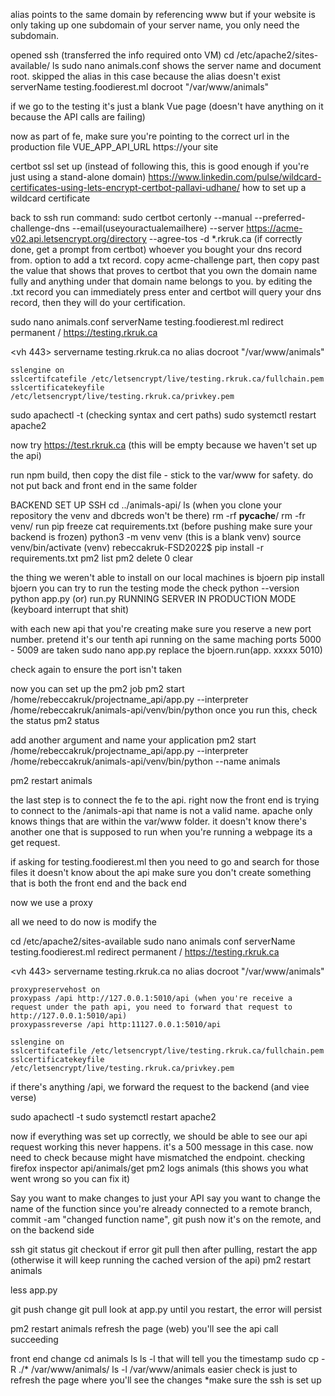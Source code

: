 alias points to the same domain by referencing www
but if your website is only taking up one subdomain of your server name, you only need the subdomain.

opened ssh (transferred the info required onto VM)
cd /etc/apache2/sites-available/
ls
sudo nano animals.conf
shows the server name and document root. skipped the alias in this case because the alias doesn't exist
<virtualHost >
    serverName testing.foodierest.ml
    docroot "/var/www/animals"
</vh>

if we go to the testing it's just a blank Vue page (doesn't have anything on it because the API calls are failing)

now as part of fe, make sure you're pointing to the correct url in the production file
VUE_APP_API_URL https://your site

certbot ssl set up
(instead of following this, this is good enough if you're just using a stand-alone domain)
https://www.linkedin.com/pulse/wildcard-certificates-using-lets-encrypt-certbot-pallavi-udhane/
how to set up a wildcard certificate

back to ssh
run command:
sudo certbot certonly --manual --preferred-challenge-dns --email(useyouractualemailhere) --server https://acme-v02.api.letsencrypt.org/directory --agree-tos -d *.rkruk.ca
(if correctly done, get a prompt from certbot)
whoever you bought your dns record from. option to add a txt record. copy acme-challenge part, then copy past the value that shows 
that proves to certbot that you own the domain name fully and anything under that domain name belongs to you. by editing the .txt record
you can immediately press enter and certbot will query your dns record, then they will do your certification.

sudo nano animals.conf
<virtualHost >
    serverName testing.foodierest.ml
    <!-- docroot "/var/www/animals" -->
    redirect permanent / https://testing.rkruk.ca
</vh>

<vh 443>
    servername testing.rkruk.ca
    no alias
    docroot "/var/www/animals"

    sslengine on 
    sslcertifcatefile /etc/letsencrypt/live/testing.rkruk.ca/fullchain.pem
    sslcertificatekeyfile /etc/letsencrypt/live/testing.rkruk.ca/privkey.pem
</vh>

sudo apachectl -t (checking syntax and cert paths)
sudo systemctl restart apache2

now try https://test.rkruk.ca
(this will be empty because we haven't set up the api)

run npm build, then copy the dist file - stick to the var/www for safety. do not put back and front end in the same folder

BACKEND SET UP
SSH
cd ../animals-api/
ls
(when you clone your repository the venv and dbcreds won't be there)
rm -rf __pycache__/
rm -fr venv/
run pip freeze 
cat requirements.txt (before pushing make sure your backend is frozen)
python3 -m venv venv (this is a blank venv)
source venv/bin/activate
(venv) rebeccakruk-FSD2022$ pip install -r requirements.txt
pm2 list
pm2 delete 0
clear

the thing we weren't able to install on our local machines is bjoern
pip install bjoern
you can try to run the testing mode the check
python --version
python app.py (or) run.py
RUNNING SERVER IN PRODUCTION MODE
(keyboard interrupt that shit)

with each new api that you're creating make sure you reserve a new port number.
pretend it's our tenth api running on the same maching
ports 5000 - 5009 are taken
sudo nano app.py
replace the bjoern.run(app. xxxxx 5010)

check again to ensure the port isn't taken

now you can set up the pm2 job
pm2 start /home/rebeccakruk/projectname_api/app.py --interpreter /home/rebeccakruk/animals-api/venv/bin/python
once you run this, check the status
pm2 status

add another argument and name your application
pm2 start /home/rebeccakruk/projectname_api/app.py --interpreter /home/rebeccakruk/animals-api/venv/bin/python --name animals

pm2 restart animals

the last step is to connect the fe to the api. right now the front end is trying to connect to the /animals-api
that name is not a valid name. apache only knows things that are within the var/www folder. it doesn't know there's another one that is supposed to run
when you're running a webpage its a get request.

if asking for testing.foodierest.ml then you need to go and search for those files
it doesn't know about the api 
make sure you don't create something that is both the front end and the back end

now we use a proxy

all we need to do now is modify the 

cd /etc/apache2/sites-available
sudo nano animals conf
<virtualHost >
    serverName testing.foodierest.ml
    <!-- docroot "/var/www/animals" -->
    redirect permanent / https://testing.rkruk.ca
</vh>

<vh 443>
    servername testing.rkruk.ca
    no alias
    docroot "/var/www/animals"

    proxypreservehost on
    proxypass /api http://127.0.0.1:5010/api (when you're receive a request under the path api, you need to forward that request to http://127.0.0.1:5010/api)
    proxypassreverse /api http:11127.0.0.1:5010/api

    sslengine on 
    sslcertifcatefile /etc/letsencrypt/live/testing.rkruk.ca/fullchain.pem
    sslcertificatekeyfile /etc/letsencrypt/live/testing.rkruk.ca/privkey.pem
</vh>

if there's anything /api, we forward the request to the backend (and viee verse)

sudo apachectl -t
sudo systemctl restart apache2

now if everything was set up correctly, we should be able to see our api request working
this never happens. it's a 500 message in this case. now need to check because might have mismatched the endpoint. checking firefox inspector
api/animals/get
pm2 logs animals
(this shows you what went wrong so you can fix it)





Say you want to make changes to just your API
say you want to change the name of the function
since you're already connected to a remote branch, commit -am "changed function name", git push
now it's on the remote, and on the backend side

ssh git status
git checkout if error
git pull
then after pulling, restart the app (otherwise it will keep running the cached version of the api)
pm2 restart animals

less app.py

git push change 
git pull
look at app.py
until you restart, the error will persist

pm2 restart animals
refresh the page (web) you'll see the api call succeeding

front end change
cd animals
ls
ls -l
that will tell you the timestamp
sudo cp -R ./* /var/www/animals/
ls -l /var/www/animals
easier check is just to refresh the page where you'll see the changes
*make sure the ssh is set up